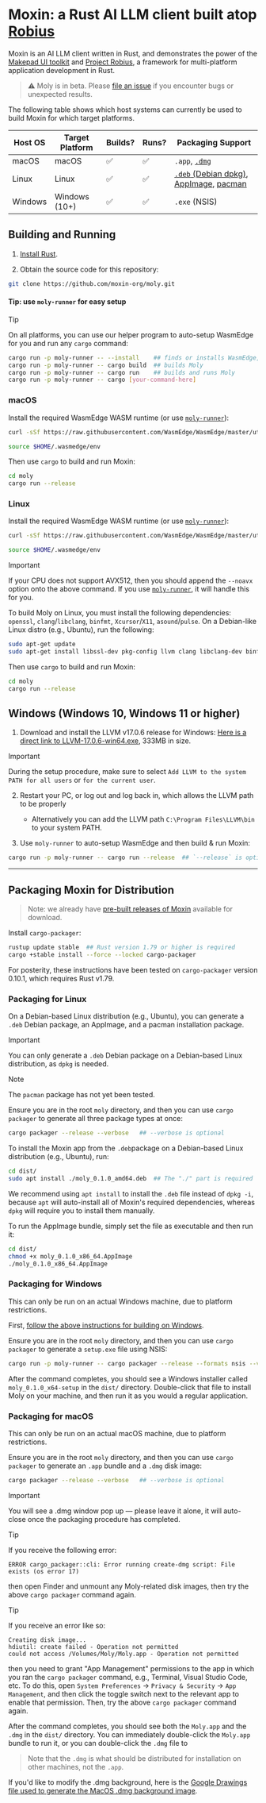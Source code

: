 # Moxin: a Rust AI LLM client built atop [Robius](https://github.com/project-robius)

Moxin is an AI LLM client written in Rust, and demonstrates the power of the [Makepad UI toolkit](https://github.com/makepad/makepad) and [Project Robius](https://github.com/project-robius), a framework for multi-platform application development in Rust.

> ⚠️ Moly is in beta. Please [file an issue](https://github.com/moxin-org/moly/issues/new) if you encounter bugs or unexpected results.

The following table shows which host systems can currently be used to build Moxin for which target platforms.

<!-- prettier-ignore-start -->
| Host OS | Target Platform | Builds? | Runs? | Packaging Support                            |
| ------- | --------------- | ------- | ----- | -------------------------------------------- |
| macOS   | macOS           | ✅      | ✅    | `.app`, [`.dmg`]                             |
| Linux   | Linux           | ✅      | ✅    | [`.deb` (Debian dpkg)], [AppImage], [pacman] |
| Windows | Windows (10+)   | ✅      | ✅    | `.exe` (NSIS)                                |
<!-- prettier-ignore-end -->

## Building and Running

1. [Install Rust](https://www.rust-lang.org/tools/install).

2. Obtain the source code for this repository:

```sh
git clone https://github.com/moxin-org/moly.git
```

#### Tip: use `moly-runner` for easy setup

> [!TIP]
> On all platforms, you can use our helper program to auto-setup WasmEdge for you and run any `cargo` command:
>
> ```sh
> cargo run -p moly-runner -- --install    ## finds or installs WasmEdge, then stops.
> cargo run -p moly-runner -- cargo build  ## builds Moly
> cargo run -p moly-runner -- cargo run    ## builds and runs Moly
> cargo run -p moly-runner -- cargo [your-command-here]
> ```

### macOS

Install the required WasmEdge WASM runtime (or use [`moly-runner`](#tip-use-moly-runner-for-easy-setup)):

```sh
curl -sSf https://raw.githubusercontent.com/WasmEdge/WasmEdge/master/utils/install_v2.sh | bash -s -- --version=0.14.0

source $HOME/.wasmedge/env
```

Then use `cargo` to build and run Moxin:

```sh
cd moly
cargo run --release
```

### Linux

Install the required WasmEdge WASM runtime (or use [`moly-runner`](#tip-use-moly-runner-for-easy-setup)):

```sh
curl -sSf https://raw.githubusercontent.com/WasmEdge/WasmEdge/master/utils/install_v2.sh | bash -s -- --version=0.14.0

source $HOME/.wasmedge/env
```

> [!IMPORTANT]
> If your CPU does not support AVX512, then you should append the `--noavx` option onto the above command.
> If you use [`moly-runner`](#tip-use-moly-runner-for-easy-setup), it will handle this for you.

To build Moly on Linux, you must install the following dependencies:
`openssl`, `clang`/`libclang`, `binfmt`, `Xcursor`/`X11`, `asound`/`pulse`.
On a Debian-like Linux distro (e.g., Ubuntu), run the following:

```sh
sudo apt-get update
sudo apt-get install libssl-dev pkg-config llvm clang libclang-dev binfmt-support libxcursor-dev libx11-dev libasound2-dev libpulse-dev
```

Then use `cargo` to build and run Moxin:

```sh
cd moly
cargo run --release
```

## Windows (Windows 10, Windows 11 or higher)

1.  Download and install the LLVM v17.0.6 release for Windows: [Here is a direct link to LLVM-17.0.6-win64.exe](https://github.com/llvm/llvm-project/releases/download/llvmorg-17.0.6/LLVM-17.0.6-win64.exe), 333MB in size.

> [!IMPORTANT]
> During the setup procedure, make sure to select `Add LLVM to the system PATH for all users` or `for the current user`.

2. Restart your PC, or log out and log back in, which allows the LLVM path to be properly

   - Alternatively you can add the LLVM path `C:\Program Files\LLVM\bin` to your system PATH.

3. Use `moly-runner` to auto-setup WasmEdge and then build & run Moxin:

```sh
cargo run -p moly-runner -- cargo run --release  ## `--release` is optional
```

---

## Packaging Moxin for Distribution

> Note: we already have [pre-built releases of Moxin](https://github.com/moxin-org/moly/releases) available for download.

Install `cargo-packager`:

```sh
rustup update stable  ## Rust version 1.79 or higher is required
cargo +stable install --force --locked cargo-packager
```

For posterity, these instructions have been tested on `cargo-packager` version 0.10.1, which requires Rust v1.79.

### Packaging for Linux

On a Debian-based Linux distribution (e.g., Ubuntu), you can generate a `.deb` Debian package, an AppImage, and a pacman installation package.

> [!IMPORTANT]
> You can only generate a `.deb` Debian package on a Debian-based Linux distribution, as `dpkg` is needed.

> [!NOTE]
> The `pacman` package has not yet been tested.

Ensure you are in the root `moly` directory, and then you can use `cargo packager` to generate all three package types at once:

```sh
cargo packager --release --verbose   ## --verbose is optional
```

To install the Moxin app from the `.deb`package on a Debian-based Linux distribution (e.g., Ubuntu), run:

```sh
cd dist/
sudo apt install ./moly_0.1.0_amd64.deb  ## The "./" part is required
```

We recommend using `apt install` to install the `.deb` file instead of `dpkg -i`, because `apt` will auto-install all of Moxin's required dependencies, whereas `dpkg` will require you to install them manually.

To run the AppImage bundle, simply set the file as executable and then run it:

```sh
cd dist/
chmod +x moly_0.1.0_x86_64.AppImage
./moly_0.1.0_x86_64.AppImage
```

### Packaging for Windows

This can only be run on an actual Windows machine, due to platform restrictions.

First, [follow the above instructions for building on Windows](#windows-windows-10-windows-11-or-higher).

Ensure you are in the root `moly` directory, and then you can use `cargo packager` to generate a `setup.exe` file using NSIS:

```sh
cargo run -p moly-runner -- cargo packager --release --formats nsis --verbose   ## --verbose is optional
```

After the command completes, you should see a Windows installer called `moly_0.1.0_x64-setup` in the `dist/` directory.
Double-click that file to install Moly on your machine, and then run it as you would a regular application.

### Packaging for macOS

This can only be run on an actual macOS machine, due to platform restrictions.

Ensure you are in the root `moly` directory, and then you can use `cargo packager` to generate an `.app` bundle and a `.dmg` disk image:

```sh
cargo packager --release --verbose   ## --verbose is optional
```

> [!IMPORTANT]
> You will see a .dmg window pop up — please leave it alone, it will auto-close once the packaging procedure has completed.

> [!TIP]
> If you receive the following error:
>
> ```
> ERROR cargo_packager::cli: Error running create-dmg script: File exists (os error 17)
> ```
>
> then open Finder and unmount any Moly-related disk images, then try the above `cargo packager` command again.

> [!TIP]
> If you receive an error like so:
>
> ```
> Creating disk image...
> hdiutil: create failed - Operation not permitted
> could not access /Volumes/Moly/Moly.app - Operation not permitted
> ```
>
> then you need to grant "App Management" permissions to the app in which you ran the `cargo packager` command, e.g., Terminal, Visual Studio Code, etc.
> To do this, open `System Preferences` → `Privacy & Security` → `App Management`,
> and then click the toggle switch next to the relevant app to enable that permission.
> Then, try the above `cargo packager` command again.

After the command completes, you should see both the `Moly.app` and the `.dmg` in the `dist/` directory.
You can immediately double-click the `Moly.app` bundle to run it, or you can double-click the `.dmg` file to

> Note that the `.dmg` is what should be distributed for installation on other machines, not the `.app`.

If you'd like to modify the .dmg background, here is the [Google Drawings file used to generate the MacOS .dmg background image](https://docs.google.com/drawings/d/1Uq13nAsCKFrl4s16HeLqpVfQ-vbF7v2Z8HFyqgeyrbE/edit?usp=sharing).

[`.dmg`]: https://support.apple.com/en-gb/guide/mac-help/mh35835/mac
[`.deb` (Debian dpkg)]: https://www.debian.org/doc/manuals/debian-faq/pkg-basics.en.html#package
[AppImage]: https://appimage.org/
[pacman]: https://pacman.archlinux.page/pacman.8.html
